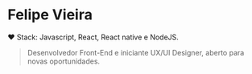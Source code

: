 # Felipe Vieira

❤ Stack: Javascript, React, React native e NodeJS.

> Desenvolvedor Front-End e iniciante UX/UI Designer, aberto para novas oportunidades.